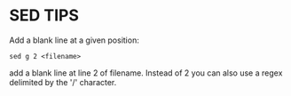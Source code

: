 SED TIPS
========

Add a blank line at a given position:

	sed g 2 <filename>

add a blank line at line 2 of filename.
Instead of 2 you can also use a regex delimited by the '/'
character.
